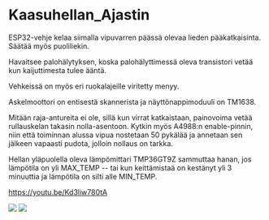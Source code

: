 # Kaasuhellan_Ajastin

ESP32-vehje kelaa siimalla vipuvarren päässä olevaa lieden pääkatkaisinta. Säätää
myös puoliliekin.

Havaitsee palohälytyksen, koska palohälyttimessä oleva transistori vetää
kun kaijuttimesta tulee ääntä.

Vehkeissä on myös eri ruokalajeille viritetty menyy.

Askelmoottori on entisestä skannerista ja näyttönappimoduuli on TM1638.

Mitään raja-antureita ei ole, sillä kun virrat katkaistaan, painovoima vetää rullauskelan takasin nolla-asentoon.
Kytkin myös A4988:n enable-pinnin, niin että toiminnan alussa vipua nostetaan 50 pykälää ja annetaan
sen jälkeen vapaasti pudota, jolloin nollaus on tarkka.

Hellan yläpuolella oleva lämpömittari TMP36GT9Z sammuttaa hanan, jos lämpötila on yli MAX_TEMP -- tai kun keittämistaä on kestänyt yli 3 minuuttia ja lämpötila on silti alle MIN_TEMP.

https://youtu.be/Kd3liw780tA

<image src=perunat2.png>
<image src=Perunat.png>

